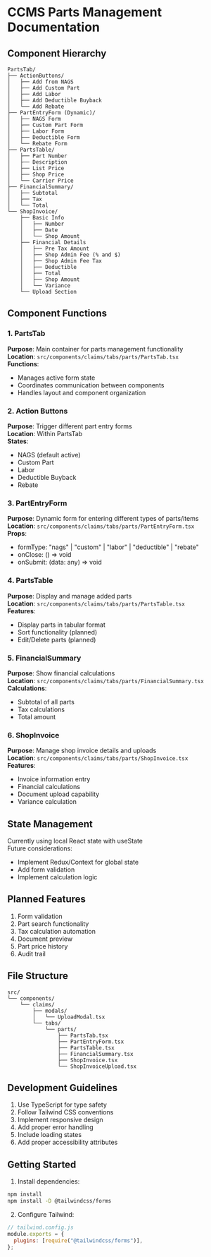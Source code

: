 # CCMS Parts Management Documentation

## Component Hierarchy

```
PartsTab/
├── ActionButtons/
│   ├── Add from NAGS
│   ├── Add Custom Part
│   ├── Add Labor
│   ├── Add Deductible Buyback
│   └── Add Rebate
├── PartEntryForm (Dynamic)/
│   ├── NAGS Form
│   ├── Custom Part Form
│   ├── Labor Form
│   ├── Deductible Form
│   └── Rebate Form
├── PartsTable/
│   ├── Part Number
│   ├── Description
│   ├── List Price
│   ├── Shop Price
│   └── Carrier Price
├── FinancialSummary/
│   ├── Subtotal
│   ├── Tax
│   └── Total
└── ShopInvoice/
    ├── Basic Info
    │   ├── Number
    │   ├── Date
    │   └── Shop Amount
    ├── Financial Details
    │   ├── Pre Tax Amount
    │   ├── Shop Admin Fee (% and $)
    │   ├── Shop Admin Fee Tax
    │   ├── Deductible
    │   ├── Total
    │   ├── Shop Amount
    │   └── Variance
    └── Upload Section
```

## Component Functions

### 1. PartsTab

**Purpose**: Main container for parts management functionality  
**Location**: `src/components/claims/tabs/parts/PartsTab.tsx`  
**Functions**:

- Manages active form state
- Coordinates communication between components
- Handles layout and component organization

### 2. Action Buttons

**Purpose**: Trigger different part entry forms  
**Location**: Within PartsTab  
**States**:

- NAGS (default active)
- Custom Part
- Labor
- Deductible Buyback
- Rebate

### 3. PartEntryForm

**Purpose**: Dynamic form for entering different types of parts/items  
**Location**: `src/components/claims/tabs/parts/PartEntryForm.tsx`  
**Props**:

- formType: "nags" | "custom" | "labor" | "deductible" | "rebate"
- onClose: () => void
- onSubmit: (data: any) => void

### 4. PartsTable

**Purpose**: Display and manage added parts  
**Location**: `src/components/claims/tabs/parts/PartsTable.tsx`  
**Features**:

- Display parts in tabular format
- Sort functionality (planned)
- Edit/Delete parts (planned)

### 5. FinancialSummary

**Purpose**: Show financial calculations  
**Location**: `src/components/claims/tabs/parts/FinancialSummary.tsx`  
**Calculations**:

- Subtotal of all parts
- Tax calculations
- Total amount

### 6. ShopInvoice

**Purpose**: Manage shop invoice details and uploads  
**Location**: `src/components/claims/tabs/parts/ShopInvoice.tsx`  
**Features**:

- Invoice information entry
- Financial calculations
- Document upload capability
- Variance calculation

## State Management

Currently using local React state with useState  
Future considerations:

- Implement Redux/Context for global state
- Add form validation
- Implement calculation logic

## Planned Features

1. Form validation
2. Part search functionality
3. Tax calculation automation
4. Document preview
5. Part price history
6. Audit trail

## File Structure

```
src/
└── components/
    └── claims/
        ├── modals/
        │   └── UploadModal.tsx
        └── tabs/
            └── parts/
                ├── PartsTab.tsx
                ├── PartEntryForm.tsx
                ├── PartsTable.tsx
                ├── FinancialSummary.tsx
                ├── ShopInvoice.tsx
                └── ShopInvoiceUpload.tsx
```

## Development Guidelines

1. Use TypeScript for type safety
2. Follow Tailwind CSS conventions
3. Implement responsive design
4. Add proper error handling
5. Include loading states
6. Add proper accessibility attributes

## Getting Started

1. Install dependencies:

```bash
npm install
npm install -D @tailwindcss/forms
```

2. Configure Tailwind:

```js
// tailwind.config.js
module.exports = {
  plugins: [require("@tailwindcss/forms")],
};
```
